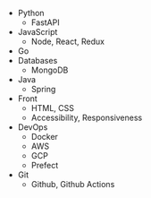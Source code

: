 * Python
  * FastAPI 
* JavaScript
  * Node, React, Redux
* Go
* Databases
  * MongoDB
* Java
  * Spring
* Front
  * HTML, CSS
  * Accessibility, Responsiveness
* DevOps
  * Docker
  * AWS
  * GCP
  * Prefect
* Git
  * Github, Github Actions
